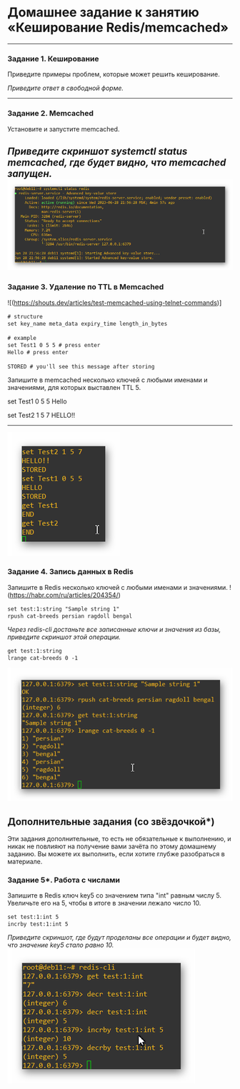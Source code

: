 # Домашнее задание к занятию «Кеширование Redis/memcached»

---

### Задание 1. Кеширование 

Приведите примеры проблем, которые может решить кеширование. 

*Приведите ответ в свободной форме.*

---

### Задание 2. Memcached

Установите и запустите memcached.

*Приведите скриншот systemctl status memcached, где будет видно, что memcached запущен.*
![img1](https://github.com/artem-senkov/netology/blob/main/db_cache/img/redisstatus.png)
---

### Задание 3. Удаление по TTL в Memcached

![(https://shouts.dev/articles/test-memcached-using-telnet-commands)]

```
# structure
set key_name meta_data expiry_time length_in_bytes

# example
set Test1 0 5 5 # press enter
Hello # press enter

STORED # you'll see this message after storing
```

Запишите в memcached несколько ключей с любыми именами и значениями, для которых выставлен TTL 5. 

set Test1 0 5 5
Hello

set Test2 1 5 7
HELLO!!

---
![img1](https://github.com/artem-senkov/netology/blob/main/db_cache/img/ttl5.png)

### Задание 4. Запись данных в Redis

Запишите в Redis несколько ключей с любыми именами и значениями. 
!(https://habr.com/ru/articles/204354/)

```
set test:1:string "Sample string 1"
rpush cat-breeds persian ragdoll bengal
```
*Через redis-cli достаньте все записанные ключи и значения из базы, приведите скриншот этой операции.*
```
get test:1:string
lrange cat-breeds 0 -1
```
![img1](https://github.com/artem-senkov/netology/blob/main/db_cache/img/add2redis.png)
## Дополнительные задания (со звёздочкой*)
Эти задания дополнительные, то есть не обязательные к выполнению, и никак не повлияют на получение вами зачёта по этому домашнему заданию. Вы можете их выполнить, если хотите глубже разобраться в материале.

### Задание 5*. Работа с числами 

Запишите в Redis ключ key5 со значением типа "int" равным числу 5. Увеличьте его на 5, чтобы в итоге в значении лежало число 10.  
```
set test:1:int 5
incrby test:1:int 5
```

*Приведите скриншот, где будут проделаны все операции и будет видно, что значение key5 стало равно 10.*
![img1](https://github.com/artem-senkov/netology/blob/main/db_cache/img/mathsinredis.png)
